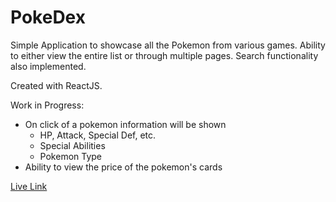 # PokeDex
Simple Application to showcase all the Pokemon from various games.
Ability to either view the entire list or through multiple pages.
Search functionality also implemented.

Created with ReactJS.

Work in Progress:
* On click of a pokemon information will be shown
  * HP, Attack, Special Def, etc.
  * Special Abilities
  * Pokemon Type
* Ability to view the price of the pokemon's cards

[Live Link](https://master.dpj0s4cpt0orn.amplifyapp.com/)
